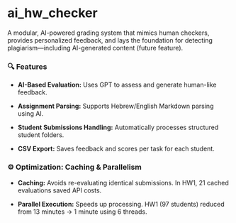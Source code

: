 # ai_hw_checker

A modular, AI-powered grading system that mimics human checkers, provides personalized feedback, and lays the foundation for detecting plagiarism—including AI-generated content (future feature).


### 🔍 Features

- **AI-Based Evaluation:** Uses GPT to assess and generate human-like feedback.

- **Assignment Parsing:** Supports Hebrew/English Markdown parsing using AI.

- **Student Submissions Handling:** Automatically processes structured student folders.

- **CSV Export:** Saves feedback and scores per task for each student.



### ⚙️ Optimization: Caching & Parallelism

- **Caching:** Avoids re-evaluating identical submissions. In HW1, 21 cached evaluations saved API costs.

- **Parallel Execution:** Speeds up processing. HW1 (97 students) reduced from 13 minutes → 1 minute using 6 threads.